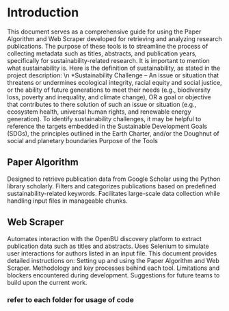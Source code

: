 # Introduction
This document serves as a comprehensive guide for using the Paper Algorithm and Web Scraper developed for retrieving and analyzing research publications. The purpose of these tools is to streamline the process of collecting metadata such as titles, abstracts, and publication years, specifically for sustainability-related research. It is important to mention what sustainability is. Here is the definition of sustainability, as stated in the project description: \n
*Sustainability Challenge – An issue or situation that threatens or undermines ecological integrity, racial equity and social justice, or the ability of future generations to meet their needs (e.g., biodiversity loss, poverty and inequality, and climate change), OR a goal or objective that contributes to there solution of such an issue or situation (e.g., ecosystem health, universal human rights, and renewable energy generation). To identify sustainability challenges, it may be helpful to reference the targets embedded in the Sustainable Development Goals (SDGs), the principles outlined in the Earth Charter, and/or the Doughnut of social and planetary boundaries
Purpose of the Tools
## Paper Algorithm
Designed to retrieve publication data from Google Scholar using the Python library scholarly.
Filters and categorizes publications based on predefined sustainability-related keywords.
Facilitates large-scale data collection while handling input files in manageable chunks.
## Web Scraper
Automates interaction with the OpenBU discovery platform to extract publication data such as titles and abstracts.
Uses Selenium to simulate user interactions for authors listed in an input file.
This document provides detailed instructions on:
Setting up and using the Paper Algorithm and Web Scraper.
Methodology and key processes behind each tool.
Limitations and blockers encountered during development.
Suggestions for future teams to build upon the current work.

### refer to each folder for usage of code
